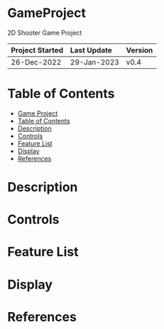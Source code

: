 # GameProject
2D Shooter Game Project

| Project Started | Last Update | Version |
| :-------------- | :---------- | :------ |
| 26-Dec-2022     | 29-Jan-2023 | v0.4    |

# Table of Contents
- [Game Project](#GameProject)
- [Table of Contents](#table-of-contents)
- [Description](#description)
- [Controls](#controls)
- [Feature List](#feature-list)
- [Display](#display)
- [References](#references)

# Description

# Controls

# Feature List

# Display

# References
